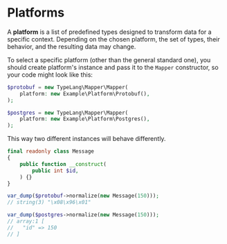 # Platforms

A **platform** is a list of predefined types designed to transform data 
for a specific context. Depending on the chosen platform, the set of types, 
their behavior, and the resulting data may change.

To select a specific platform (other than the general standard one), you 
should create platform's instance and pass it to the `Mapper` constructor, 
so your code might look like this:

```php
$protobuf = new TypeLang\Mapper\Mapper(
    platform: new Example\Platform\Protobuf(),
);

$postgres = new TypeLang\Mapper\Mapper(
    platform: new Example\Platform\Postgres(),
);
```

This way two different instances will behave differently.

```php
final readonly class Message
{
    public function __construct(
        public int $id,
    ) {}
}

var_dump($protobuf->normalize(new Message(150)));
// string(3) "\x08\x96\x01"

var_dump($postgres->normalize(new Message(150)));
// array:1 [
//   "id" => 150
// ]
```


